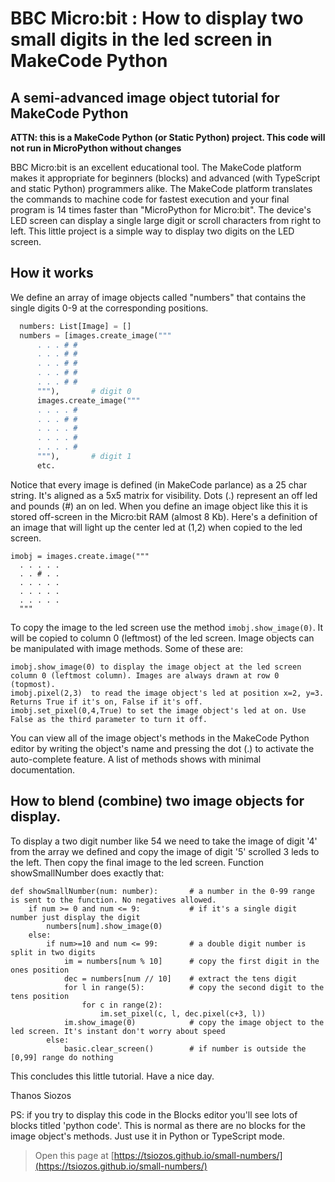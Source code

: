 # BBC Micro:bit : How to display two small digits in the led screen in MakeCode Python
## A semi-advanced image object tutorial for MakeCode Python

**ATTN: this is a MakeCode Python (or Static Python) project. This code will not run in MicroPython without changes**


BBC Micro:bit is an excellent educational tool. The MakeCode platform makes it appropriate for beginners (blocks) and advanced (with TypeScript and static Python) programmers alike. The MakeCode platform translates the commands to machine code for fastest execution and your final program is 14 times faster than "MicroPython for Micro:bit".
The device's LED screen can display a single large digit or scroll characters from right to left.
This little project is a simple way to display two digits on the LED screen.


## How it works
We define an array of image objects called "numbers" that contains the single digits 0-9 at the corresponding positions.

```python
  numbers: List[Image] = []
  numbers = [images.create_image("""
      . . . # #
      . . . # #
      . . . # #
      . . . # #
      . . . # #
      """),       # digit 0
      images.create_image("""
      . . . . #
      . . . # #
      . . . . #
      . . . . #
      . . . . #
      """),       # digit 1
      etc.
```
Notice that every image is defined (in MakeCode parlance) as a 25 char string. It's aligned as a 5x5 matrix for visibility.
Dots (.) represent an off led and pounds (#) an on led.
When you define an image object like this it is stored off-screen in the Micro:bit RAM (almost 8 Kb).
Here's a definition of an image that will light up the center led at (1,2) when copied to the led screen.
```
imobj = images.create.image("""
  . . . . .
  . . # . .
  . . . . .
  . . . . .
  . . . . .
  """
```
To copy the image to the led screen use the method `imobj.show_image(0)`. It will be copied to column 0 (leftmost) of the led screen.
Image objects can be manipulated with image methods. Some of these are:
```
imobj.show_image(0) to display the image object at the led screen column 0 (leftmost column). Images are always drawn at row 0 (topmost).
imobj.pixel(2,3)  to read the image object's led at position x=2, y=3. Returns True if it's on, False if it's off.
imobj.set_pixel(0,4,True) to set the image object's led at on. Use False as the third parameter to turn it off.
```
You can view all of the image object's methods in the MakeCode Python editor by writing the object's name and pressing the dot (.) to activate the auto-complete feature. A list of methods shows with minimal documentation.

## How to blend (combine) two image objects for display.
To display a two digit number like 54 we need to take the image of digit '4' from the array we defined and copy the image of digit '5' scrolled 3 leds to the left. Then copy the final image to the led screen.
Function showSmallNumber does exactly that:
```
def showSmallNumber(num: number):       # a number in the 0-99 range is sent to the function. No negatives allowed.
    if num >= 0 and num <= 9:           # if it's a single digit number just display the digit
        numbers[num].show_image(0)
    else:
        if num>=10 and num <= 99:       # a double digit number is split in two digits
            im = numbers[num % 10]      # copy the first digit in the ones position
            dec = numbers[num // 10]    # extract the tens digit
            for l in range(5):          # copy the second digit to the tens position
                for c in range(2):
                    im.set_pixel(c, l, dec.pixel(c+3, l))
            im.show_image(0)            # copy the image object to the led screen. It's instant don't worry about speed
        else:
            basic.clear_screen()        # if number is outside the [0,99] range do nothing
```
This concludes this little tutorial. Have a nice day.

Thanos Siozos

PS: if you try to display this code in the Blocks editor you'll see lots of blocks titled 'python code'. This is normal as there are no blocks for the image object's methods. Just use it in Python or TypeScript mode.


> Open this page at [https://tsiozos.github.io/small-numbers/](https://tsiozos.github.io/small-numbers/)
